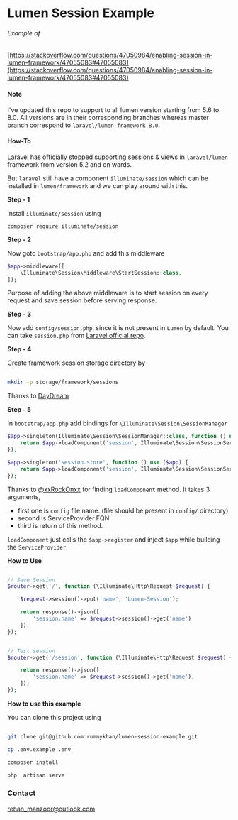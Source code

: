 # Lumen Session Example

###### Example of 
[https://stackoverflow.com/questions/47050984/enabling-session-in-lumen-framework/47055083#47055083](https://stackoverflow.com/questions/47050984/enabling-session-in-lumen-framework/47055083#47055083)

#### Note

I've updated this repo to support to all lumen version starting from 5.6 to 8.0. All versions are in their corresponding branches whereas master branch correspond to `laravel/lumen-framework 8.0`.

####  How-To

Laravel has officially stopped supporting sessions & views in `laravel/lumen` framework from version 5.2 and on wards.

But `laravel` still have a component `illuminate/session` which can be installed in `lumen/framework` and we can play around with this.

**Step - 1**

install `illuminate/session` using 

`composer require illuminate/session`

**Step - 2**

Now goto `bootstrap/app.php` and add this middleware

```php
$app->middleware([
    \Illuminate\Session\Middleware\StartSession::class,
]);
```

Purpose of adding the above middleware is to start session on every request and save session before serving response.


**Step - 3**

Now add `config/session.php`, since it is not present in `Lumen` by default. You can take `session.php` from [Laravel official repo](https://github.com/laravel/laravel/blob/master/config/session.php).

**Step - 4**

Create framework session storage directory by 

```bash

mkdir -p storage/framework/sessions

```

Thanks to [DayDream](https://stackoverflow.com/a/50080632/2190807)

**Step - 5**

In `bootstrap/app.php` add bindings for `\Illuminate\Session\SessionManager`

```php
$app->singleton(Illuminate\Session\SessionManager::class, function () use ($app) {
    return $app->loadComponent('session', Illuminate\Session\SessionServiceProvider::class, 'session');
});

$app->singleton('session.store', function () use ($app) {
    return $app->loadComponent('session', Illuminate\Session\SessionServiceProvider::class, 'session.store');
});
```

Thanks to [@xxRockOnxx](https://laracasts.com/@xxRockOnxx) for finding `loadComponent` method. 
It takes 3 arguments, 

* first one is `config` file name. (file should be present in `config/` directory)
* second is ServiceProvider FQN
* third is return of this method.

`loadComponent` just calls the `$app->register` and inject `$app` while building the `ServiceProvider`

**How to Use**

``` PHP

// Save Session
$router->get('/', function (\Illuminate\Http\Request $request) {

    $request->session()->put('name', 'Lumen-Session');

    return response()->json([
        'session.name' => $request->session()->get('name')
    ]);
});


// Test session
$router->get('/session', function (\Illuminate\Http\Request $request) {

    return response()->json([
        'session.name' => $request->session()->get('name'),
    ]);
});
```


**How to use this example**

You can clone this project using

```bash

git clone git@github.com:rummykhan/lumen-session-example.git 

cp .env.example .env

composer install

php  artisan serve

```

### Contact

[rehan_manzoor@outlook.com](mailto://rehan_manzoor@outlook.com)
